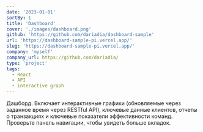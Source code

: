 ```yaml
---
date: '2023-01-01'
sortBy: 1
title: 'Dashboard'
cover: './images/dashboard.png'
github: 'https://github.com/dariadia/dashboard-sample'
url: 'https://dashboard-sample-pi.vercel.app/'
slug: 'https://dashboard-sample-pi.vercel.app/'
company: 'myself'
company_url: https://github.com/dariadia/
type: 'project'
tags:
  - React
  - API
  - interactive graph
---
```


Дашборд. Включает интерактивные графики (обновляемые через заданное время через RESTful API), ключевые данные клиентов, отчеты о транзакциях и ключевые показатели эффективности команд. Проверьте панель навигации, чтобы увидеть больше вкладок.
